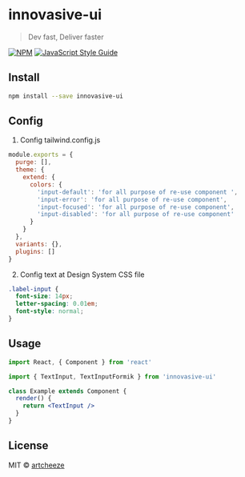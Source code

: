 # innovasive-ui

> Dev fast, Deliver faster

[![NPM](https://img.shields.io/npm/v/innovasive-ui.svg)](https://www.npmjs.com/package/innovasive-ui) [![JavaScript Style Guide](https://img.shields.io/badge/code_style-standard-brightgreen.svg)](https://standardjs.com)

## Install

```bash
npm install --save innovasive-ui
```

## Config

1. Config tailwind.config.js

```jsx
module.exports = {
  purge: [],
  theme: {
    extend: {
      colors: {
        'input-default': 'for all purpose of re-use component ',
        'input-error': 'for all purpose of re-use component',
        'input-focused': 'for all purpose of re-use component',
        'input-disabled': 'for all purpose of re-use component'
      }
    }
  },
  variants: {},
  plugins: []
}
```

2. Config text at Design System CSS file

```css
.label-input {
  font-size: 14px;
  letter-spacing: 0.01em;
  font-style: normal;
}
```

## Usage

```jsx
import React, { Component } from 'react'

import { TextInput, TextInputFormik } from 'innovasive-ui'

class Example extends Component {
  render() {
    return <TextInput />
  }
}
```

## License

MIT © [artcheeze](https://github.com/artcheeze)
